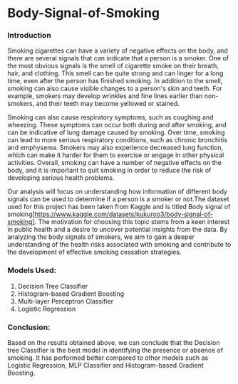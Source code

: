 # Body-Signal-of-Smoking

### Introduction
Smoking cigarettes can have a variety of negative effects on the body, and there are several signals that can indicate that a person is a smoker. One of the most obvious signals is the smell of cigarette smoke on their breath, hair, and clothing. This smell can be quite strong and can linger for a long time, even after the person has finished smoking. In addition to the smell, smoking can also cause visible changes to a person's skin and teeth. For example, smokers may develop wrinkles and fine lines earlier than non-smokers, and their teeth may become yellowed or stained.

Smoking can also cause respiratory symptoms, such as coughing and wheezing. These symptoms can occur both during and after smoking, and can be indicative of lung damage caused by smoking. Over time, smoking can lead to more serious respiratory conditions, such as chronic bronchitis and emphysema. Smokers may also experience decreased lung function, which can make it harder for them to exercise or engage in other physical activities. Overall, smoking can have a number of negative effects on the body, and it is important to quit smoking in order to reduce the risk of developing serious health problems.

Our analysis will focus on understanding how information of different body signals can be used to determine if a person is a smoker or not.The dataset used for this project has been taken from Kaggle and is titled Body signal of smoking[https://www.kaggle.com/datasets/kukuroo3/body-signal-of-smoking]. The motivation for choosing this topic stems from a keen interest in public health and a desire to uncover potential insights from the data. By analyzing the body signals of smokers, we aim to gain a deeper understanding of the health risks associated with smoking and contribute to the development of effective smoking cessation strategies.

### Models Used:
1. Decision Tree Classifier
2. Histogram-based Gradient Boosting
3. Multi-layer Perceptron Classifier
4. Logistic Regression

### Conclusion:
Based on the results obtained above, we can conclude that the Decision tree Classifier is the best model in identifying the presence or absence of smoking. It has performed better compared to other models such as Logistic Regression, MLP Classifier and Histogram-based Gradient Boosting.
